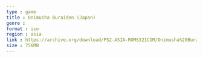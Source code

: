 ```yaml
---
type : game
title : Onimusha Buraiden (Japan)
genre : 
format : iso
region : asia
link : https://archive.org/download/PS2-ASIA-ROMS321COM/Onimusha%20Buraiden%20%28Japan%29.7z
size : 756MB
---
```

